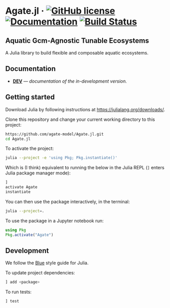 # Agate.jl &middot; [![GitHub license](https://img.shields.io/badge/license-MIT-blue.svg)](https://github.com/agate-model/Agate.jl/blob/main/LICENSE) [![Documentation](https://img.shields.io/badge/docs-dev-blue)](https://agate-model.github.io/Agate.jl/dev/) [![Build Status](https://github.com/agate-model/AGATE.jl/actions/workflows/CI.yml/badge.svg?branch=main)](https://github.com/agate-model/Agate.jl/actions/workflows/CI.yml?query=branch%3Amain) 

## Aquatic Gcm-Agnostic Tunable Ecosystems 

A Julia library to build flexible and composable aquatic ecosystems.


## Documentation

- [**DEV**](https://agate-model.github.io/Agate.jl/dev/) &mdash; *documentation of the in-development version.*

## Getting started

Download Julia by following instructions at https://julialang.org/downloads/.

Clone this repository and change your current working directory to this project:

```bash
https://github.com/agate-model/Agate.jl.git
cd Agate.jl
```

To activate the project:

```bash
julia --project -e 'using Pkg; Pkg.instantiate()'
```

Which is (I think) equivalent to running the below in the Julia REPL (`]` enters Julia package manager mode):

```julia
]
activate Agate
instantiate
```

You can then use the package interactively, in the terminal:

```bash
julia --project=.
```

To use the package in a Jupyter notebook run:

```julia
using Pkg
Pkg.activate("Agate")
```

## Development 

We follow the [Blue](https://github.com/JuliaDiff/BlueStyle) style guide for Julia.

To update project dependencies:

```julia
] add <package>
```

To run tests:

```julia
] test
```
